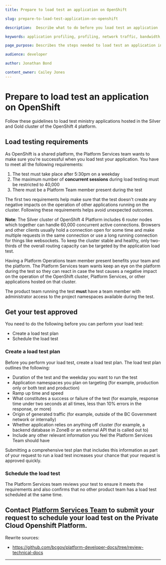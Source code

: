 ```yaml
---
title: Prepare to load test an application on OpenShift

slug: prepare-to-load-test-application-on-openshift

description:  Describe what to do before you load test an application

keywords: application profiling, profiling, network traffic, bandwidth, resiliency, HA, high availability, failover, testing, guidelines, silver, gold, OpenShift, load test, application

page_purpose: Describes the steps needed to load test an application in OpenShift. Provides further information on what developers need to do before and to schedule a test.

audience: developer

author: Jonathan Bond

content_owner: Cailey Jones
---
```


# Prepare to load test an application on OpenShift
Follow these guidelines to load test ministry applications hosted in the Silver and Gold cluster of the OpenShift 4 platform.

## Load testing requirements

As OpenShift is a shared platform, the Platform Services team wants to make sure you're successful when you load test your application. You have to meet all the following requirements:

1. The test must take place after 5:30pm on a weekday
1. The maximum number of **concurrent sessions** during load testing must be restricted to 40,000
1. There must be a Platform Team member present during the test

The first two requirements help make sure that the test doesn't create any negative impacts on the operation of other applications running on the cluster. Following these requirements helps avoid unexpected outcomes.

**Note**: The Silver cluster of OpenShift 4 Platform includes 6 router nodes which together can handle 60,000 concurrent active connections. Browsers and other clients usually hold a connection open for some time and make multiple requests in the same connection or use a long running connection for things like websockets. To keep the cluster stable and healthy, only two-thirds of the overall routing capacity can be targeted by the application load test.

Having a Platform Operations team member present benefits your team and the platform. The Platform Services team wants keep an eye on the platform during the test so they can react in case the test causes a negative impact on the operation of the OpenShift cluster, Platform Services, or other applications hosted on that cluster.

The product team running the test **must** have a team member with administrator access to the project namespaces available during the test.

## Get your test approved
You need to do the following before you can perform your load test:
- Create a load test plan
- Schedule the load test

### Create a load test plan
Before you perform your load test, create a load test plan. The load test plan outlines the following:
- Duration of the test and the weekday you want to run the test
- Application namespaces you plan on targeting (for example, production only or both test and production)
- Ramp up time and speed
- What constitutes a success or failure of the test (for example, response time under two seconds at all times, less than 10% errors in the response,  or more)
- Origin of generated traffic (for example, outside of the BC Government network or internally)
- Whether application relies on anything off cluster (for example, a backend database in ZoneB or an external API that is called out to)
- Include any other relevant information you feel the Platform Services Team should have

Submitting a comprehensive test plan that includes this information as part of your request to run a load test increases your chance that your request is approved quickly.

### Schedule the load test
The Platform Services team reviews your test to ensure it meets the requirements and also confirms that no other product team has a load test scheduled at the same time.

Contact [Platform Services Team](mailto:PlatformServicesTeam@gov.bc.ca) to submit your request to schedule your load test on the Private Cloud Openshift Platform.
---
Rewrite sources:
* https://github.com/bcgov/platform-developer-docs/tree/review-technical-docs
---
